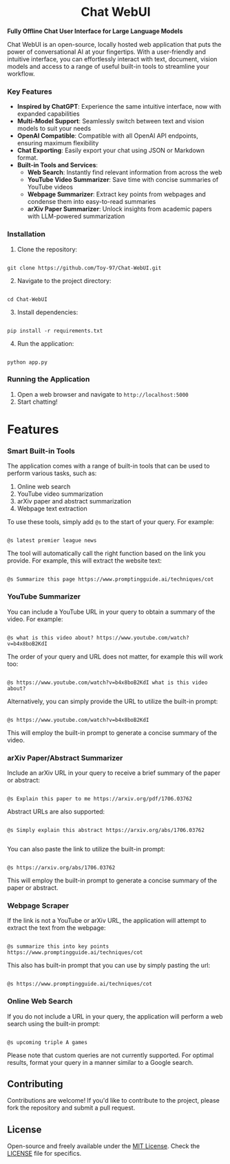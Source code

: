 <h1 align="center">
  <strong>Chat WebUI</strong>
</h1>


**Fully Offline Chat User Interface for Large Language Models**

Chat WebUI is an open-source, locally hosted web application that puts the power of conversational AI at your fingertips. With a user-friendly and intuitive interface, you can effortlessly interact with text, document, vision models and access to a range of useful built-in tools to streamline your workflow.

### Key Features

* **Inspired by ChatGPT**: Experience the same intuitive interface, now with expanded capabilities
* **Multi-Model Support**: Seamlessly switch between text and vision models to suit your needs
* **OpenAI Compatible**: Compatible with all OpenAI API endpoints, ensuring maximum flexibility
* **Chat Exporting**: Easily export your chat using JSON or Markdown format.
* **Built-in Tools and Services**:
  * **Web Search**: Instantly find relevant information from across the web
  * **YouTube Video Summarizer**: Save time with concise summaries of YouTube videos
  * **Webpage Summarizer**: Extract key points from webpages and condense them into easy-to-read summaries
  * **arXiv Paper Summarizer**: Unlock insights from academic papers with LLM-powered summarization

### Installation

1. Clone the repository:
```

git clone https://github.com/Toy-97/Chat-WebUI.git

```
2. Navigate to the project directory:
 ```

cd Chat-WebUI

```
3. Install dependencies:
```

pip install -r requirements.txt

```
4. Run the application:
```

python app.py

```

### Running the Application

1. Open a web browser and navigate to `http://localhost:5000`
2. Start chatting!


# Features

### Smart Built-in Tools
The application comes with a range of built-in tools that can be used to perform various tasks, such as:
  
1. Online web search
2. YouTube video summarization
3. arXiv paper and abstract summarization
4. Webpage text extraction


To use these tools, simply add `@s` to the start of your query. For example:
```

@s latest premier league news

```
The tool will automatically call the right function based on the link you provide. For example, this will extract the website text:
```

@s Summarize this page https://www.promptingguide.ai/techniques/cot

```

### YouTube Summarizer
You can include a YouTube URL in your query to obtain a summary of the video. For example:
```

@s what is this video about? https://www.youtube.com/watch?v=b4x8boB2KdI

```
The order of your query and URL does not matter, for example this will work too:
```

@s https://www.youtube.com/watch?v=b4x8boB2KdI what is this video about? 

```
Alternatively, you can simply provide the URL to utilize the built-in prompt:
```

@s https://www.youtube.com/watch?v=b4x8boB2KdI

```
This will employ the built-in prompt to generate a concise summary of the video.

### arXiv Paper/Abstract Summarizer
Include an arXiv URL in your query to receive a brief summary of the paper or abstract:
```

@s Explain this paper to me https://arxiv.org/pdf/1706.03762

```
Abstract URLs are also supported:
```

@s Simply explain this abstract https://arxiv.org/abs/1706.03762


```

You can also paste the link to utilize the built-in prompt:

```

@s https://arxiv.org/abs/1706.03762

```
This will employ the built-in prompt to generate a concise summary of the paper or abstract.

### Webpage Scraper
If the link is not a YouTube or arXiv URL, the application will attempt to extract the text from the webpage:
```

@s summarize this into key points https://www.promptingguide.ai/techniques/cot

```
This also has built-in prompt that you can use by simply pasting the url:
```

@s https://www.promptingguide.ai/techniques/cot

```

### Online Web Search
If you do not include a URL in your query, the application will perform a web search using the built-in prompt:
```

@s upcoming triple A games

```
Please note that custom queries are not currently supported. For optimal results, format your query in a manner similar to a Google search.

## Contributing

Contributions are welcome! If you'd like to contribute to the project, please fork the repository and submit a pull request.

## License

Open-source and freely available under the [MIT License](https://opensource.org/licenses/MIT). Check the [LICENSE](LICENSE) file for specifics.
